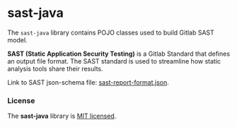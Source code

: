# sast-java

The `sast-java` library contains POJO classes used to build Gitlab SAST model. 

**SAST (Static Application Security Testing)** is a Gitlab Standard that defines an output file format.
The SAST standard is used to streamline how static analysis tools share their results.

Link to SAST json-schema file: [sast-report-format.json](https://gitlab.com/gitlab-org/security-products/security-report-schemas/-/raw/339942e4456479a169f7a01c266a8c7bf49b869c/dist/sast-report-format.json).

### License

The **sast-java** library is [MIT licensed](./LICENSE).
